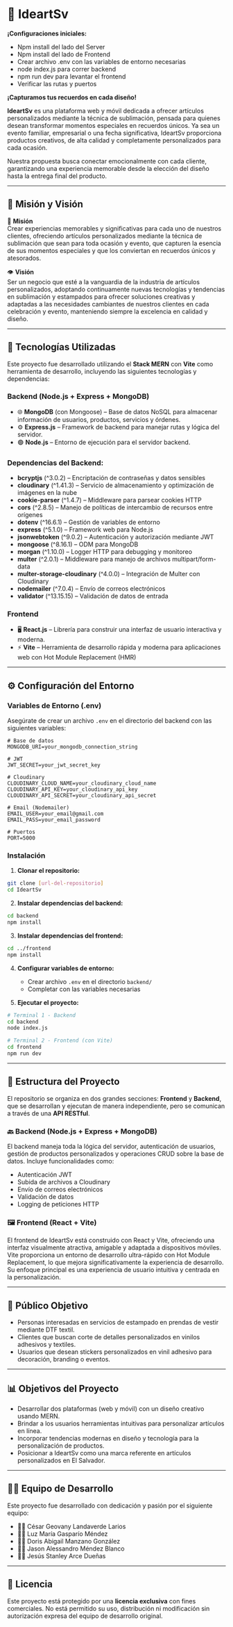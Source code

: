 # 🎨 IdeartSv

**¡Configuraciones iniciales:**
+ Npm install del lado del Server  
+ Npm install del lado de Frontend  
+ Crear archivo .env con las variables de entorno necesarias
+ node index.js para correr backend  
+ npm run dev para levantar el frontend  
+ Verificar las rutas y puertos  

**¡Capturamos tus recuerdos en cada diseño!**

**IdeartSv** es una plataforma web y móvil dedicada a ofrecer artículos personalizados mediante la técnica de sublimación, pensada para quienes desean transformar momentos especiales en recuerdos únicos. Ya sea un evento familiar, empresarial o una fecha significativa, IdeartSv proporciona productos creativos, de alta calidad y completamente personalizados para cada ocasión.

Nuestra propuesta busca conectar emocionalmente con cada cliente, garantizando una experiencia memorable desde la elección del diseño hasta la entrega final del producto.

---

## 🧭 Misión y Visión

🎯 **Misión**  
Crear experiencias memorables y significativas para cada uno de nuestros clientes, ofreciendo artículos personalizados mediante la técnica de sublimación que sean para toda ocasión y evento, que capturen la esencia de sus momentos especiales y que los conviertan en recuerdos únicos y atesorados.

👁️ **Visión**  
Ser un negocio que esté a la vanguardia de la industria de artículos personalizados, adoptando continuamente nuevas tecnologías y tendencias en sublimación y estampados para ofrecer soluciones creativas y adaptadas a las necesidades cambiantes de nuestros clientes en cada celebración y evento, manteniendo siempre la excelencia en calidad y diseño.

---

## 🚀 Tecnologías Utilizadas

Este proyecto fue desarrollado utilizando el **Stack MERN** con **Vite** como herramienta de desarrollo, incluyendo las siguientes tecnologías y dependencias:

### Backend (Node.js + Express + MongoDB)
- 🌐 **MongoDB** (con Mongoose) – Base de datos NoSQL para almacenar información de usuarios, productos, servicios y órdenes.
- ⚙️ **Express.js** – Framework de backend para manejar rutas y lógica del servidor.
- 🟢 **Node.js** – Entorno de ejecución para el servidor backend.

### Dependencias del Backend:
- **bcryptjs** (^3.0.2) – Encriptación de contraseñas y datos sensibles
- **cloudinary** (^1.41.3) – Servicio de almacenamiento y optimización de imágenes en la nube
- **cookie-parser** (^1.4.7) – Middleware para parsear cookies HTTP
- **cors** (^2.8.5) – Manejo de políticas de intercambio de recursos entre orígenes
- **dotenv** (^16.6.1) – Gestión de variables de entorno
- **express** (^5.1.0) – Framework web para Node.js
- **jsonwebtoken** (^9.0.2) – Autenticación y autorización mediante JWT
- **mongoose** (^8.16.1) – ODM para MongoDB
- **morgan** (^1.10.0) – Logger HTTP para debugging y monitoreo
- **multer** (^2.0.1) – Middleware para manejo de archivos multipart/form-data
- **multer-storage-cloudinary** (^4.0.0) – Integración de Multer con Cloudinary
- **nodemailer** (^7.0.4) – Envío de correos electrónicos
- **validator** (^13.15.15) – Validación de datos de entrada

### Frontend
- 🖥️ **React.js** – Librería para construir una interfaz de usuario interactiva y moderna.
- ⚡ **Vite** – Herramienta de desarrollo rápida y moderna para aplicaciones web con Hot Module Replacement (HMR)

---

## ⚙️ Configuración del Entorno

### Variables de Entorno (.env)
Asegúrate de crear un archivo `.env` en el directorio del backend con las siguientes variables:

```
# Base de datos
MONGODB_URI=your_mongodb_connection_string

# JWT
JWT_SECRET=your_jwt_secret_key

# Cloudinary
CLOUDINARY_CLOUD_NAME=your_cloudinary_cloud_name
CLOUDINARY_API_KEY=your_cloudinary_api_key
CLOUDINARY_API_SECRET=your_cloudinary_api_secret

# Email (Nodemailer)
EMAIL_USER=your_email@gmail.com
EMAIL_PASS=your_email_password

# Puertos
PORT=5000
```

### Instalación

1. **Clonar el repositorio:**
```bash
git clone [url-del-repositorio]
cd IdeartSv
```

2. **Instalar dependencias del backend:**
```bash
cd backend
npm install
```

3. **Instalar dependencias del frontend:**
```bash
cd ../frontend
npm install
```

4. **Configurar variables de entorno:**
   - Crear archivo `.env` en el directorio `backend/`
   - Completar con las variables necesarias

5. **Ejecutar el proyecto:**
```bash
# Terminal 1 - Backend
cd backend
node index.js

# Terminal 2 - Frontend (con Vite)
cd frontend
npm run dev
```

---

## 🧱 Estructura del Proyecto

El repositorio se organiza en dos grandes secciones: **Frontend** y **Backend**, que se desarrollan y ejecutan de manera independiente, pero se comunican a través de una **API RESTful**.

### 🔙 Backend (Node.js + Express + MongoDB)
El backend maneja toda la lógica del servidor, autenticación de usuarios, gestión de productos personalizados y operaciones CRUD sobre la base de datos. Incluye funcionalidades como:
- Autenticación JWT
- Subida de archivos a Cloudinary
- Envío de correos electrónicos
- Validación de datos
- Logging de peticiones HTTP

### 🖼️ Frontend (React + Vite)
El frontend de IdeartSv está construido con React y Vite, ofreciendo una interfaz visualmente atractiva, amigable y adaptada a dispositivos móviles. Vite proporciona un entorno de desarrollo ultra-rápido con Hot Module Replacement, lo que mejora significativamente la experiencia de desarrollo. Su enfoque principal es una experiencia de usuario intuitiva y centrada en la personalización.

---

## 👥 Público Objetivo

- Personas interesadas en servicios de estampado en prendas de vestir mediante DTF textil.
- Clientes que buscan corte de detalles personalizados en vinilos adhesivos y textiles.
- Usuarios que desean stickers personalizados en vinil adhesivo para decoración, branding o eventos.

---

## 📊 Objetivos del Proyecto

- Desarrollar dos plataformas (web y móvil) con un diseño creativo usando MERN.
- Brindar a los usuarios herramientas intuitivas para personalizar artículos en línea.
- Incorporar tendencias modernas en diseño y tecnología para la personalización de productos.
- Posicionar a IdeartSv como una marca referente en artículos personalizados en El Salvador.

---

## 🧑‍💻 Equipo de Desarrollo

Este proyecto fue desarrollado con dedicación y pasión por el siguiente equipo:

- 👨‍💻 César Geovany Landaverde Larios   
- 👩‍💻 Luz María Gasparío Méndez  
- 👩‍💻 Doris Abigail Manzano González  
- 👨‍💻 Jason Alessandro Méndez Blanco  
- 👨‍💻 Jesús Stanley Arce Dueñas  

---

## 📄 Licencia

Este proyecto está protegido por una **licencia exclusiva** con fines comerciales. No está permitido su uso, distribución ni modificación sin autorización expresa del equipo de desarrollo original.

